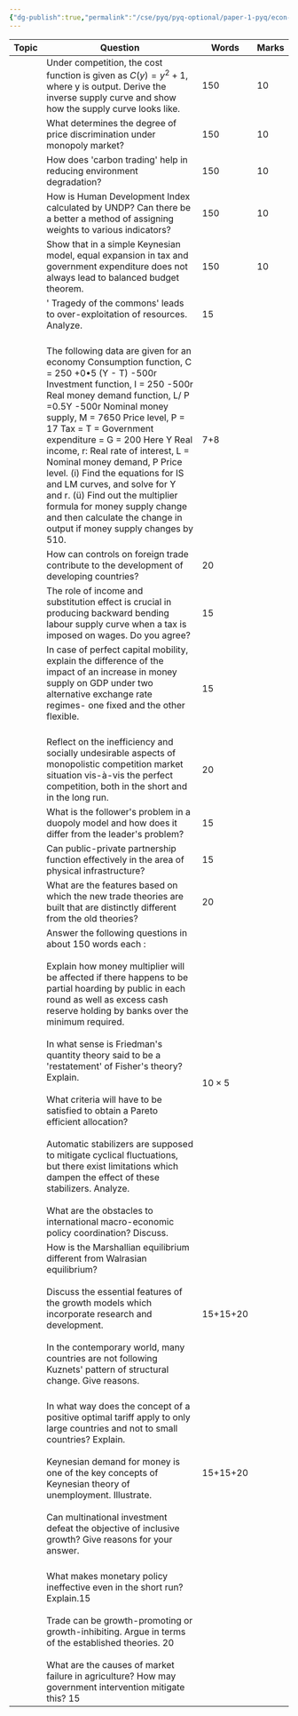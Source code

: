 ```yaml
---
{"dg-publish":true,"permalink":"/cse/pyq/pyq-optional/paper-1-pyq/econ-i-2019/","dgShowFileTree":true,"dgShowToc":true}
---
```






| Topic | Question                                                                                                                                                                                                                                                                                                                                                                                                                                                                                                                                                                                                                                                                                                                     | Words        | Marks |
| ----- | ---------------------------------------------------------------------------------------------------------------------------------------------------------------------------------------------------------------------------------------------------------------------------------------------------------------------------------------------------------------------------------------------------------------------------------------------------------------------------------------------------------------------------------------------------------------------------------------------------------------------------------------------------------------------------------------------------------------------------- | ------------ | ----- |
|       | Under competition, the cost function is given as $C(y) = y^2 +1$, where y is output. Derive the inverse supply curve and show how the supply curve looks like.                                                                                                                                                                                                                                                                                                                                                                                                                                                                                                                                                               | 150          | 10    |
|       | What determines the degree of price discrimination under monopoly market?                                                                                                                                                                                                                                                                                                                                                                                                                                                                                                                                                                                                                                                    | 150          | 10    |
|       | How does 'carbon trading' help in reducing environment degradation?                                                                                                                                                                                                                                                                                                                                                                                                                                                                                                                                                                                                                                                          | 150          | 10    |
|       | How is Human Development Index calculated by UNDP? Can there be a better a method of assigning weights to various indicators?                                                                                                                                                                                                                                                                                                                                                                                                                                                                                                                                                                                                | 150          | 10    |
|       | Show that in a simple Keynesian model, equal expansion in tax and government expenditure does not always lead to balanced budget theorem.                                                                                                                                                                                                                                                                                                                                                                                                                                                                                                                                                                                    | 150          | 10    |
|       | ' Tragedy of the commons' leads to over-exploitation of resources. Analyze.                                                                                                                                                                                                                                                                                                                                                                                                                                                                                                                                                                                                                                                  | 15           |       |
|       | <br>The following data are given for an economy Consumption function, C = 250 +0•5 (Y - T) -500r Investment function, I = 250 -500r Real money demand function, L/ P =0.5Y -500r Nominal money supply, M = 7650 Price level, P = 17 Tax = T = Government expenditure = G = 200 Here Y Real income, r: Real rate of interest, L = Nominal money demand, P Price level. (i) Find the equations for IS and LM curves, and solve for Y and r. (ü) Find out the multiplier formula for money supply change and then calculate the change in output if money supply changes by 510.                                                                                                                                                | 7+8          |       |
|       | How can controls on foreign trade contribute to the development of developing countries?                                                                                                                                                                                                                                                                                                                                                                                                                                                                                                                                                                                                                                     | 20           |       |
|       | The role of income and substitution effect is crucial in producing backward bending labour supply curve when a tax is imposed on wages. Do you agree? <br>                                                                                                                                                                                                                                                                                                                                                                                                                                                                                                                                                                   | 15           |       |
|       | In case of perfect capital mobility, explain the difference of the impact of an increase in money supply on GDP under two alternative exchange rate regimes- one fixed and the other flexible. <br><br>                                                                                                                                                                                                                                                                                                                                                                                                                                                                                                                      | 15           |       |
|       | Reflect on the inefficiency and socially undesirable aspects of monopolistic competition market situation vis-à-vis the perfect competition, both in the short and in the long run.                                                                                                                                                                                                                                                                                                                                                                                                                                                                                                                                          | 20           |       |
|       | What is the follower's problem in a duopoly model and how does it differ from the leader's problem? <br>                                                                                                                                                                                                                                                                                                                                                                                                                                                                                                                                                                                                                     | 15           |       |
|       | Can public-private partnership function effectively in the area of physical infrastructure?                                                                                                                                                                                                                                                                                                                                                                                                                                                                                                                                                                                                                                  | 15           |       |
|       | What are the features based on which the new trade theories are built that are distinctly different from the old theories?                                                                                                                                                                                                                                                                                                                                                                                                                                                                                                                                                                                                   | 20           |       |
|       | Answer the following questions in about 150 words each : <br><br>Explain how money multiplier will be affected if there happens to be partial hoarding by public in each round as well as excess cash reserve holding by banks over the minimum required. <br><br>In what sense is Friedman's quantity theory said to be a 'restatement' of Fisher's theory? Explain. <br><br>What criteria will have to be satisfied to obtain a Pareto efficient allocation? <br><br>Automatic stabilizers are supposed to mitigate cyclical fluctuations, but there exist limitations which dampen the effect of these stabilizers. Analyze. <br><br>What are the obstacles to international macro-economic policy coordination? Discuss. | $10\times 5$ |       |
|       | How is the Marshallian equilibrium different from Walrasian equilibrium? <br><br>Discuss the essential features of the growth models which incorporate research and development. <br><br>In the contemporary world, many countries are not following Kuznets' pattern of structural change. Give reasons.                                                                                                                                                                                                                                                                                                                                                                                                                    | 15+15+20     |       |
|       | <br>In what way does the concept of a positive optimal tariff apply to only large countries and not to small countries? Explain.<br><br>Keynesian demand for money is one of the key concepts of Keynesian theory of unemployment. Illustrate. <br><br>Can multinational investment defeat the objective of inclusive growth? Give reasons for your answer.                                                                                                                                                                                                                                                                                                                                                                  | 15+15+20     |       |
|       | <br>What makes monetary policy ineffective even in the short run? Explain.15<br><br>Trade can be growth-promoting or growth-inhibiting. Argue in terms of the established theories. 20 <br><br>What are the causes of market failure in agriculture? How may government intervention mitigate this? 15 <br>                                                                                                                                                                                                                                                                                                                                                                                                                  |              |       |








